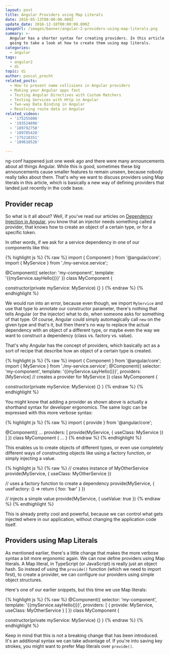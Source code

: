 ```yaml
---
layout: post
title: Angular Providers using Map Literals
date: 2016-05-13T00:00:00.000Z
update_date: 2016-12-18T00:00:00.000Z
imageUrl: /images/banner/angular-2-providers-using-map-literals.png
summary: >-
  Angular has a shorter syntax for creating providers. In this article we're
  going to take a look at how to create them using map literals.
categories:
  - angular
tags:
  - angular2
  - di
topic: di
author: pascal_precht
related_posts:
  - How to prevent name collisions in Angular providers
  - Making your Angular apps fast
  - Testing Angular Directives with Custom Matchers
  - Testing Services with Http in Angular
  - Two-way Data Binding in Angular
  - Resolving route data in Angular
related_videos:
  - '175255006'
  - '193524896'
  - '189792758'
  - '189785428'
  - '175218351'
  - '189618526'

---
```


ng-conf happened just one week ago and there were many announcements about all things Angular. While this is good, sometimes these big announcements cause smaller features to remain unseen, because nobody really talks about them. That's why we want to discuss providers using Map literals in this article, which is basically a new way of defining providers that landed just recently in the code base.

## Provider recap

So what is it all about? Well, if you've read our articles on [Dependency Injection in Angular](/angular/2015/05/18/dependency-injection-in-angular-2.html), you know that an injector needs something called a provider, that knows how to create an object of a certain type, or for a specific token.

In other words, if we ask for a service dependency in one of our components like this:

{% highlight js %}
{% raw %}
import { Component } from '@angular/core';
import { MyService } from './my-service.service';

@Component({
  selector: 'my-component',
  template: '{{myService.sayHello()}}'
})
class MyComponent {

  constructor(private myService: MyService) {}
}
{% endraw %}
{% endhighlight %}

We would run into an error, because even though, we import `MyService` and use that type to annotate our constructor parameter, there's nothing that tells Angular (or the injector) what to do, when someone asks for something of that type. Of course, Angular could simply automagically call `new` on the given type and that's it, but then there's no way to replace the actual dependency with an object of a different type, or maybe even the way we want to construct a dependency (class vs. factory vs. value).

That's why Angular has the concept of providers, which basically act as a sort of recipe that describe how an object of a certain type is created.

{% highlight js %}
{% raw %}
import { Component } from '@angular/core';
import { MyService } from './my-service.service';
@Component({
  selector: 'my-component',
  template: '{{myService.sayHello()}}',
  providers: [MyService] // creates a provider for MyService
})
class MyComponent {

  constructor(private myService: MyService) {}
}
{% endraw %}
{% endhighlight %}

You might know that adding a provider as shown above is actually a shorthand syntax for developer ergonomics. The same logic can be expressed with this more verbose syntax:

{% highlight js %}
{% raw %}
import { provide } from '@angular/core';

@Component({
  ...
  providers: [
    provide(MyService, { useClass: MyService })
  ]
})
class MyComponent {
  ...
}
{% endraw %}
{% endhighlight %}

This enables us to create objects of different types, or even use completely different ways of constructing objects like using a factory function, or simply injecting a value.

{% highlight js %}
{% raw %}
// creates instance of MyOtherService
provide(MyService, { useClass: MyOtherService })

// uses a factory function to create a dependency
provide(MyService, { useFactory: () => return { foo: 'bar' } })

// injects a simple value
provide(MyService, { useValue: true })
{% endraw %}
{% endhighlight %}

This is already pretty cool and powerful, because we can control what gets injected where in our application, without changing the application code itself.

## Providers using Map Literals

As mentioned earlier, there's a little change that makes the more verbose syntax a bit more ergonomic again. We can now define providers using Map literals. A Map literal, in TypeScript (or JavaScript) is really just an object hash. So instead of using the `provide()` function (which we need to import first), to create a provider, we can configure our providers using simple object structures.

Here's one of our earlier snippets, but this time we use Map literals:

{% highlight js %}
{% raw %}
@Component({
  selector: 'my-component',
  template: '{{myService.sayHello()}}',
  providers: [
    { provide: MyService, useClass: MyOtherService }
  ]
})
class MyComponent {

  constructor(private myService: MyService) {}
}
{% endraw %}
{% endhighlight %}

Keep in mind that this is not a breaking change that has been introduced. It's an additional syntax we can take advantage of. If you're into saving key strokes, you might want to prefer Map literals over `provide()`.
